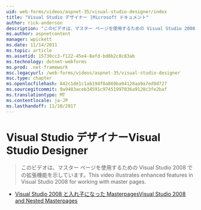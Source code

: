 ```yaml
---
uid: web-forms/videos/aspnet-35/visual-studio-designer/index
title: "Visual Studio デザイナー |Microsoft ドキュメント"
author: rick-anderson
description: "このビデオは、マスター ページを使用するための Visual Studio 2008 での拡張機能を示しています。"
ms.author: aspnetcontent
manager: wpickett
ms.date: 11/14/2011
ms.topic: article
ms.assetid: 15730cc3-f122-45e4-8afd-bd8b2c8c83ab
ms.technology: dotnet-webforms
ms.prod: .net-framework
msc.legacyurl: /web-forms/videos/aspnet-35/visual-studio-designer
msc.type: chapter
ms.openlocfilehash: 842c1de1c1ab194f0a869ba94128aa9a7ed9d727
ms.sourcegitcommit: 9a9483aceb34591c97451997036a9120c3fe2baf
ms.translationtype: MT
ms.contentlocale: ja-JP
ms.lasthandoff: 11/10/2017
---
```

<a name="visual-studio-designer"></a><span data-ttu-id="301ad-103">Visual Studio デザイナー</span><span class="sxs-lookup"><span data-stu-id="301ad-103">Visual Studio Designer</span></span>
====================
> <span data-ttu-id="301ad-104">このビデオは、マスター ページを使用するための Visual Studio 2008 での拡張機能を示しています。</span><span class="sxs-lookup"><span data-stu-id="301ad-104">This video illustrates enhanced features in Visual Studio 2008 for working with master pages.</span></span>


- [<span data-ttu-id="301ad-105">Visual Studio 2008 と入れ子になった Masterpages</span><span class="sxs-lookup"><span data-stu-id="301ad-105">Visual Studio 2008 and Nested Masterpages</span></span>](visual-studio-2008-and-nested-masterpages.md)
